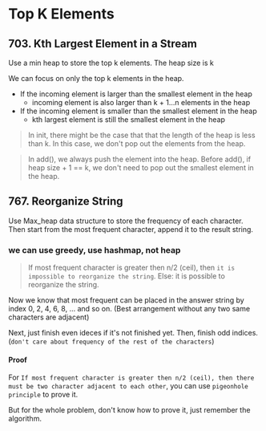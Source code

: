 # Top K Elements

## 703. Kth Largest Element in a Stream

Use a min heap to store the top k elements. The heap size is k

We can focus on only the top k elements in the heap. 

- If the incoming element is larger than the smallest element in the heap
    - incoming element is also larger than k + 1...n elements in the heap
- If the incoming element is smaller than the smallest element in the heap
    - kth largest element is still the smallest element in the heap

> In init, there might be the case that that the length of the heap is less than k. In this case, we don't pop out the elements from the heap.

> In add(), we always push the element into the heap. Before add(), if heap size + 1 == k, we don't need to pop out the smallest element in the heap.



## 767. Reorganize String

Use Max_heap data structure to store the frequency of each character. Then start from the most frequent character, append it to the result string.

### we can use greedy, use hashmap, not heap

> If most frequent character is greater then n/2 (ceil), then `it is impossible to reorganize the string`. Else: it is possible to reorganize the string.

Now we know that most frequent can be placed in the answer string by index 0, 2, 4, 6, 8, ... and so on. (Best arrangement without any two same characters are adjacent)

Next, just finish even ideces if it's not finished yet. Then, finish odd indices. (`don't care about frequency of the rest of the characters`)


#### Proof 

For `If most frequent character is greater then n/2 (ceil), then there must be two character adjacent to each other`, you can use `pigeonhole principle` to prove it.

But for the whole problem, don't know how to prove it, just remember the algorithm.
